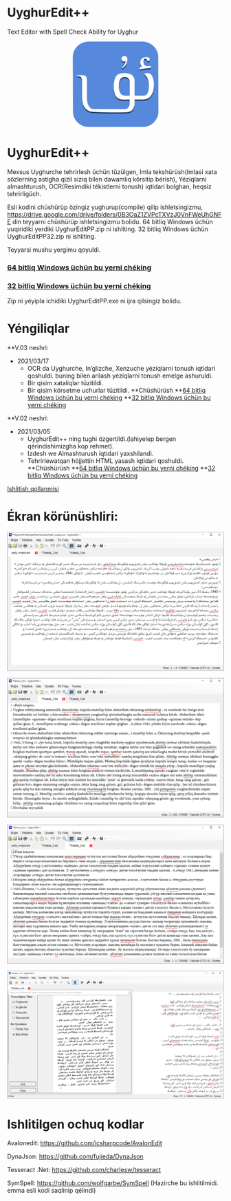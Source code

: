 # UyghurEdit++

Text Editor with Spell Check Ability for Uyghur
<p align="center">
  <img src="./Images/uyghur.png" width="200" height="200"/>
</p>

# UyghurEdit++
Mexsus Uyghurche tehrirlesh üchün tüzülgen, Imla tekshürüsh(Imlasi xata sözlerning astigha qizil siziq bilen dawamliq körsitip bérish), Yéziqlarni almashturush, OCR(Resimdiki tékistlerni tonush) iqtidari bolghan, heqsiz tehrirligüch.


Esli kodini chüshürüp özingiz yughurup(compile) qilip ishletsingizmu, https://drive.google.com/drive/folders/0B3OaZ1ZVPcTXVzJ0VnFWeUhGNFE din teyyarni chüshürüp ishletsingizmu bolidu.
64 bitliq Windows üchün yuqiridiki yerdiki UyghurEditPP.zip ni ishliting. 
32 bitliq Windows üchün UyghurEditPP32.zip ni ishliting.

Teyyarsi mushu yergimu qoyuldi. 
### [64 bitliq Windows üchün bu yerni chéking](https://github.com/gheyret/UyghurEditPP/releases/download/0.2/UyghurEditPP.zip)
### [32 bitliq Windows üchün bu yerni chéking](https://github.com/gheyret/UyghurEditPP/releases/download/0.2/UyghurEditPP32.zip)

Zip ni yéyipla ichidiki UyghurEditPP.exe ni ijra qilsingiz bolidu.

# Yéngiliqlar
  **V.03 neshri:
  * 2021/03/17
    * OCR da Uyghurche, In’glizche, Xenzuche yéziqlarni tonush iqtidari qoshuldi. 
     buning bilen arilash yéziqlarni tonush emelge ashuruldi.
    * Bir qisim xataliqlar tüzitildi.
    * Bir qisim körsetme uchurlar tüzitildi.
  **Chüshürüsh
  **[64 bitliq Windows üchün bu yerni chéking](https://github.com/gheyret/UyghurEditPP/releases/download/0.3/UyghurEditPP.zip)
  **[32 bitliq Windows üchün bu yerni chéking](https://github.com/gheyret/UyghurEditPP/releases/download/0.3/UyghurEditPP32.zip)

  **V.02 neshri:
  * 2021/03/05 
    * UyghurEdit++ ning tughi özgertildi.(lahiyelep bergen qérindishimizgha kop rehmet).
    * Izdesh we Almashturush iqtidari yaxshilandi.
    * Tehrirlewatqan höjjettin HTML yasash iqtidari qoshuldi.
  **Chüshürüsh
  **[64 bitliq Windows üchün bu yerni chéking](https://github.com/gheyret/UyghurEditPP/releases/download/0.2/UyghurEditPP.zip)
  **[32 bitliq Windows üchün bu yerni chéking](https://github.com/gheyret/UyghurEditPP/releases/download/0.2/UyghurEditPP32.zip)
 
[Ishlitish qollanmisi](https://github.com/gheyret/UyghurEditPP/wiki/Addiy-Ishlitish-Qollanmisi)

# Ékran körünüshliri:
<p>
  <img src="./screenshot/uey.png"/>
</p>
<p>
  <img src="./screenshot/uly.png"/>
</p>
<p>
  <img src="./screenshot/usy.png"/>
</p>
<p>
  <img src="./screenshot/ocrnew.png"/>
</p>

# Ishlitilgen ochuq kodlar
Avalonedit: https://github.com/icsharpcode/AvalonEdit

DynaJson: https://github.com/fujieda/DynaJson

Tesseract .Net: https://github.com/charlesw/tesseract

SymSpell: https://github.com/wolfgarbe/SymSpell (Hazirche bu ishlitilmidi. emma esli kodi saqlinip qélindi)
